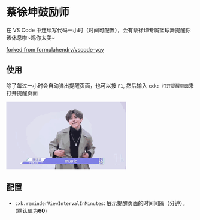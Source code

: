 # 蔡徐坤鼓励师

在 VS Code 中连续写代码一小时（时间可配置），会有蔡徐坤专属篮球舞提醒你该休息啦~鸡你太美~

[forked from formulahendry/vscode-ycy](https://github.com/formulahendry/vscode-ycy)

## 使用

除了每过一小时会自动弹出提醒页面，也可以按 `F1`, 然后输入 `cxk: 打开提醒页面`来打开提醒页面

![usage](dance.gif)

## 配置

* `cxk.reminderViewIntervalInMinutes`: 展示提醒页面的时间间隔（分钟）。 (默认值为**60**)
